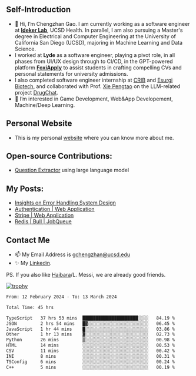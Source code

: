 ## Self-Introduction
- 👋 Hi, I’m Chengzhan Gao. I am currently working as a software engineer at **[Ideker Lab](https://idekerlab.ucsd.edu/)**, UCSD Health. In parallel, I am also pursuing a Master's degree in Electrical and Computer Engineering at the University of California San Diego (UCSD), majoring in Machine Learning and Data Science.
- I worked at **Lyde** as a software engineer, playing a pivot role, in all phases from UI/UX design through to CI/CD, in the GPT-powered platform **[FoxiApply](https://lyde.io)** to assist students in crafting compelling CVs and personal statements for university admissions.
- I also completed software engineer internship at [CRIB](https://apps.apple.com/us/app/crib-for-roommates/id6468918103?platform=iphone) and [Esurgi Biotech](https://myesurgi.com/), and collaborated with Prof. [Xie Pengtao](https://pengtaoxie.github.io/) on the LLM-related project [DrugChat](https://github.com/UCSD-AI4H/drugchat).
- 👀 I’m interested in Game Development, Web&App Developement, Machine/Deep Learning.

## Personal Website
-  This is my personal [website](https://gaochengzhan.netlify.app/) where you can know more about me.

## Open-source Contributions:
- [Question Extractor](https://github.com/nestordemeure/question_extractor) using large language model

## My Posts:
- [Insights on Error Handling System Design](https://gaochengzhan.netlify.app/post/error-handling/)
- [Authentication | Web Application](https://gaochengzhan.netlify.app/post/authentication/)
- [Stripe | Web Application](https://gaochengzhan.netlify.app/post/stripe/)
- [Redis | Bull | JobQueue](https://gaochengzhan.netlify.app/post/job-queue/)

## Contact Me
- 📫 My Email Address is gchengzhan@ucsd.edu
- ✨ My [Linkedin](https://www.linkedin.com/in/chengzhan-christoffel-gao/).

PS. If you also like [Haibara](https://www.detectiveconanworld.com/wiki/Ai_Haibara)/L. Messi, we are already good friends.

[![trophy](https://github-profile-trophy.vercel.app/?username=gaochengzhan&theme=flat&row=1&margin-w=12)](https://github.com/ryo-ma/github-profile-trophy)

<!--START_SECTION:waka-->

```txt
From: 12 February 2024 - To: 13 March 2024

Total Time: 45 hrs

TypeScript   37 hrs 53 mins  █████████████████████░░░░   84.19 %
JSON         2 hrs 54 mins   █▓░░░░░░░░░░░░░░░░░░░░░░░   06.45 %
JavaScript   1 hr 44 mins    █░░░░░░░░░░░░░░░░░░░░░░░░   03.86 %
Other        1 hr 13 mins    ▓░░░░░░░░░░░░░░░░░░░░░░░░   02.73 %
Python       26 mins         ▒░░░░░░░░░░░░░░░░░░░░░░░░   00.98 %
HTML         14 mins         ░░░░░░░░░░░░░░░░░░░░░░░░░   00.53 %
CSV          11 mins         ░░░░░░░░░░░░░░░░░░░░░░░░░   00.42 %
INI          8 mins          ░░░░░░░░░░░░░░░░░░░░░░░░░   00.31 %
TSConfig     6 mins          ░░░░░░░░░░░░░░░░░░░░░░░░░   00.24 %
C++          5 mins          ░░░░░░░░░░░░░░░░░░░░░░░░░   00.19 %
```

<!--END_SECTION:waka-->

<!---
gaochengzhan/gaochengzhan is a ✨ special ✨ repository because its `README.md` (this file) appears on your GitHub profile.
You can click the Preview link to take a look at your changes.
--->
